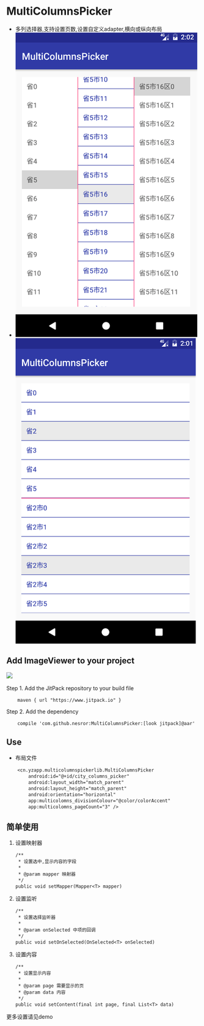 # MultiColumnsPicker
* 多列选择器,支持设置页数,设置自定义adapter,横向或纵向布局
* ![image](img/img1.png)![image](img/img2.png)

Add ImageViewer to your project
----------------------------
[![](https://jitpack.io/v/nesror/MultiColumnsPicker.svg)](https://jitpack.io/#nesror/MultiColumnsPicker)

Step 1. Add the JitPack repository to your build file
```
	maven { url "https://www.jitpack.io" }
```

Step 2. Add the dependency
```
	compile 'com.github.nesror:MultiColumnsPicker:[look jitpack]@aar'
```

Use
----------------------------
* 布局文件
````{xml}
    <cn.yzapp.multicolumnspickerlib.MultiColumnsPicker
        android:id="@+id/city_columns_picker"
        android:layout_width="match_parent"
        android:layout_height="match_parent"
        android:orientation="horizontal"
        app:multicolomns_divisionColour="@color/colorAccent"
        app:multicolomns_pageCount="3" />
````

简单使用
----------------------------
 1. 设置映射器
    ```{java}
    /**
     * 设置选中,显示内容的字段
     *
     * @param mapper 映射器
     */
    public void setMapper(Mapper<T> mapper)
    ```
2. 设置监听
    ```{java}
    /**
     * 设置选择监听器
     *
     * @param onSelected 中项的回调
     */
    public void setOnSelected(OnSelected<T> onSelected) 
    ```
 3. 设置内容
    ```{java}
    /**
     * 设置显示内容
     *
     * @param page 需要显示的页
     * @param data 内容
     */
    public void setContent(final int page, final List<T> data) 
    ```
更多设置请见demo
